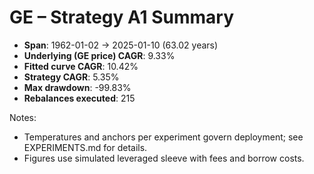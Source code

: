 # GE – Strategy A1 Summary

- **Span**: 1962-01-02 → 2025-01-10 (63.02 years)
- **Underlying (GE price) CAGR**: 9.33%
- **Fitted curve CAGR**: 10.42%
- **Strategy CAGR**: 5.35%
- **Max drawdown**: -99.83%
- **Rebalances executed**: 215

Notes:

- Temperatures and anchors per experiment govern deployment; see EXPERIMENTS.md for details.
- Figures use simulated leveraged sleeve with fees and borrow costs.
